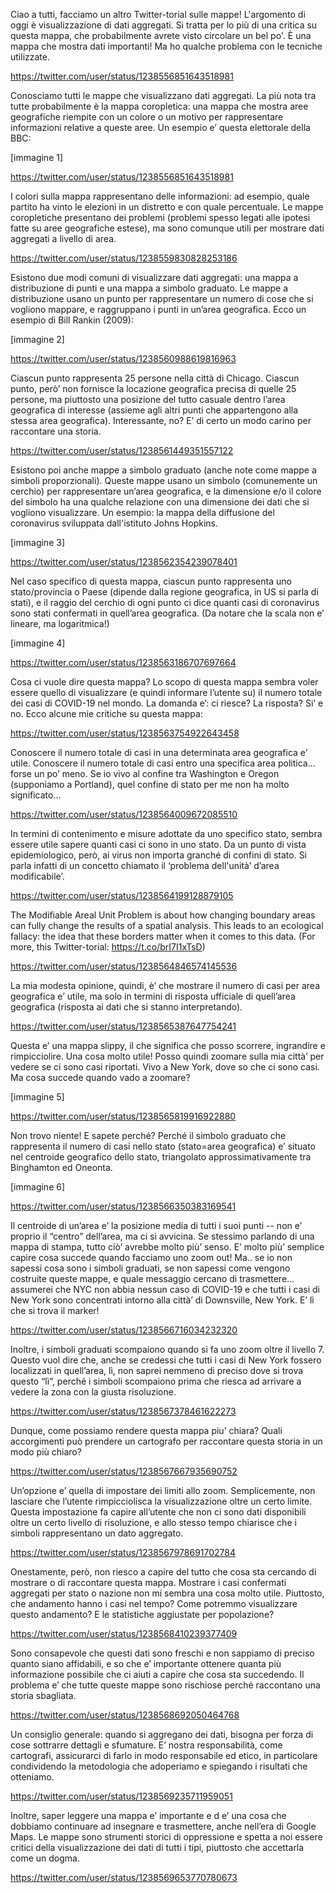 Ciao a tutti, facciamo un altro Twitter-torial sulle mappe!
L'argomento di oggi è visualizzazione di dati aggregati. Si tratta per lo più di una critica su questa mappa, che probabilmente avrete visto circolare un bel po'. È una mappa che mostra dati importanti! Ma ho qualche problema con le tecniche utilizzate.

https://twitter.com/user/status/1238556851643518981

Conosciamo tutti le mappe che visualizzano dati aggregati. La più nota tra tutte probabilmente è la mappa coropletica: una mappa che mostra aree geografiche riempite con un colore o un motivo per rappresentare informazioni relative a queste aree.
Un esempio e’ questa elettorale della BBC:

[immagine 1]

https://twitter.com/user/status/1238556851643518981

I colori sulla mappa rappresentano delle informazioni: ad esempio, quale partito ha vinto le elezioni in un distretto e con quale percentuale. Le mappe coropletiche presentano dei problemi (problemi spesso legati alle ipotesi fatte su aree geografiche estese), ma sono comunque utili per mostrare dati aggregati a livello di area.

https://twitter.com/user/status/1238559830828253186

Esistono due modi comuni di visualizzare dati aggregati: una mappa a distribuzione di punti e una mappa a simbolo graduato. Le mappe a distribuzione usano un punto per rappresentare un numero di cose che si vogliono mappare, e raggruppano i punti in un’area geografica.
Ecco un esempio di Bill Rankin (2009):

[immagine 2]

https://twitter.com/user/status/1238560988619816963

Ciascun punto rappresenta 25 persone nella città di Chicago. Ciascun punto, però’ non fornisce la locazione geografica precisa di quelle 25 persone, ma piuttosto una posizione del tutto casuale dentro l’area geografica di interesse (assieme agli altri punti che appartengono alla stessa area geografica). Interessante, no? E’ di certo un modo carino per raccontare una storia.

https://twitter.com/user/status/1238561449351557122

Esistono poi anche mappe a simbolo graduato (anche note come mappe a simboli proporzionali). Queste mappe usano un simbolo (comunemente un cerchio) per rappresentare un’area geografica, e la dimensione e/o il colore del simbolo ha una qualche relazione con una dimensione dei dati che si vogliono visualizzare. Un esempio: la mappa della diffusione del coronavirus sviluppata dall'istituto Johns Hopkins.

[immagine 3]

https://twitter.com/user/status/1238562354239078401

Nel caso specifico di questa mappa, ciascun punto rappresenta uno stato/provincia o Paese (dipende dalla regione geografica, in US si parla di stati), e il raggio del cerchio di ogni punto ci dice quanti casi di coronavirus sono stati confermati in quell’area geografica. (Da notare che la scala non e’ lineare, ma logaritmica!)

[immagine 4]

https://twitter.com/user/status/1238563186707697664

Cosa ci vuole dire questa mappa? Lo scopo di questa mappa sembra voler essere quello di visualizzare (e quindi informare l’utente su) il numero totale dei casi di COVID-19 nel mondo. La domanda e’: ci riesce? La risposta? Si’ e no. Ecco alcune mie critiche su questa mappa:

https://twitter.com/user/status/1238563754922643458

Conoscere il numero totale di casi in una determinata area geografica e’ utile. Conoscere il numero totale di casi entro una specifica area politica… forse un po’ meno. Se io vivo al confine tra Washington e Oregon (supponiamo a Portland), quel confine di stato per me non ha molto significato…

https://twitter.com/user/status/1238564009672085510

In termini di contenimento e misure adottate da uno specifico stato, sembra essere utile sapere quanti casi ci sono in uno stato. Da un punto di vista epidemiologico, però, ai virus non importa granché di confini di stato. Si parla infatti di un concetto chiamato il ‘problema dell'unità’ d’area modificabile’.

https://twitter.com/user/status/1238564199128879105

The Modifiable Areal Unit Problem is about how changing boundary areas can fully change the results of a spatial analysis. This leads to an ecological fallacy: the idea that these borders matter when it comes to this data. (For more, this Twitter-torial: https://t.co/brI7I1xTsD)

https://twitter.com/user/status/1238564846574145536

La mia modesta opinione, quindi, è’ che mostrare il numero di casi per area geografica e’ utile, ma solo in termini di risposta ufficiale di quell’area geografica (risposta ai dati che si stanno interpretando).

https://twitter.com/user/status/1238565387647754241

Questa e’ una mappa slippy, il che significa che posso scorrere, ingrandire e rimpicciolire. Una cosa molto utile! Posso quindi zoomare sulla mia città’ per vedere se ci sono casi riportati. Vivo a New York, dove so che ci sono casi. Ma cosa succede quando vado a zoomare?

[immagine 5]

https://twitter.com/user/status/1238565819916922880

Non trovo niente! E sapete perché? Perché il simbolo graduato che rappresenta il numero di casi nello stato (stato=area geografica) e’ situato nel centroide geografico dello stato, triangolato approssimativamente tra Binghamton ed Oneonta.

[immagine 6]

https://twitter.com/user/status/1238566350383169541

Il centroide di un’area e’ la posizione media di tutti i suoi punti -- non e’ proprio il “centro” dell’area, ma ci si avvicina. Se stessimo parlando di una mappa di stampa, tutto ciò’ avrebbe molto più’ senso. E’ molto più’ semplice capire cosa succede quando facciamo uno zoom out! Ma.. se io non sapessi cosa sono i simboli graduati, se non sapessi come vengono costruite queste mappe, e quale messaggio cercano di trasmettere… assumerei che NYC non abbia nessun caso di COVID-19 e che tutti i casi di New York sono concentrati intorno alla città’ di Downsville, New York. E’ lì che si trova il marker!

https://twitter.com/user/status/1238566716034232320

Inoltre, i simboli graduati scompaiono quando si fa uno zoom oltre il livello 7. Questo vuol dire che, anche se credessi che tutti i casi di New York fossero localizzati in quell’area, lì, non saprei nemmeno di preciso dove si trova questo “lì”, perché i simboli scompaiono prima che riesca ad arrivare a vedere la zona con la giusta risoluzione.

https://twitter.com/user/status/1238567378461622273

Dunque, come possiamo rendere questa mappa piu’ chiara? Quali accorgimenti può prendere un cartografo per raccontare questa storia in un modo più chiaro?

https://twitter.com/user/status/1238567667935690752

Un’opzione e’ quella di impostare dei limiti allo zoom. Semplicemente, non lasciare che l’utente rimpicciolisca la visualizzazione oltre un certo limite. Questa impostazione fa capire all’utente che non ci sono dati disponibili oltre un certo livello di risoluzione, e allo stesso tempo chiarisce che i simboli rappresentano un dato aggregato.

https://twitter.com/user/status/1238567978691702784

Onestamente, però, non riesco a capire del tutto che cosa sta cercando di mostrare o di raccontare questa mappa. Mostrare i casi confermati aggregati per stato o nazione non mi sembra una cosa molto utile. Piuttosto, che andamento hanno i casi nel tempo? Come potremmo visualizzare questo andamento? E le statistiche aggiustate per popolazione?

https://twitter.com/user/status/1238568410239377409

Sono consapevole che questi dati sono freschi e non sappiamo di preciso quanto siano affidabili, e so che e’ importante ottenere quanta più informazione possibile che ci aiuti a capire che cosa sta succedendo. Il problema e’ che tutte queste mappe sono rischiose perché raccontano una storia sbagliata.

https://twitter.com/user/status/1238568692050464768

Un consiglio generale: quando si aggregano dei dati, bisogna per forza di cose sottrarre dettagli e sfumature. E’ nostra responsabilità, come cartografi, assicurarci di farlo in modo responsabile ed etico, in particolare condividendo la metodologia che adoperiamo e spiegando i risultati che otteniamo.

https://twitter.com/user/status/1238569235711959051

Inoltre, saper leggere una mappa e’ importante e d e’ una cosa che dobbiamo continuare ad insegnare e trasmettere, anche nell’era di Google Maps. Le mappe sono strumenti storici di oppressione e spetta a noi essere critici della visualizzazione dei dati di tutti i tipi, piuttosto che accettarla come un dogma.

https://twitter.com/user/status/1238569653770780673
